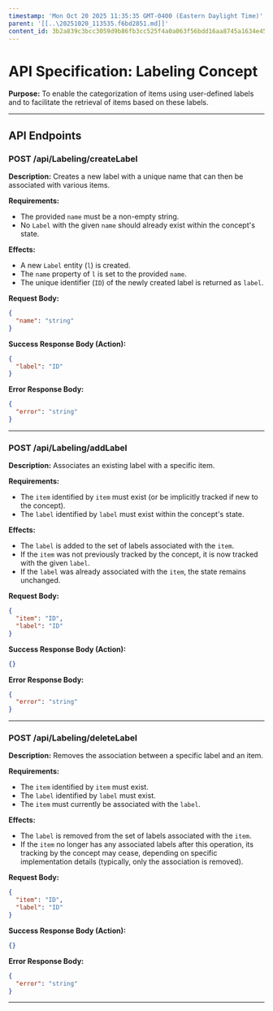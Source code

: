 ```yaml
---
timestamp: 'Mon Oct 20 2025 11:35:35 GMT-0400 (Eastern Daylight Time)'
parent: '[[..\20251020_113535.f6bd2851.md]]'
content_id: 3b2a839c3bcc3059d9b86fb3cc525f4a0a063f56bdd16aa8745a1634e45873e2
---
```


# API Specification: Labeling Concept

**Purpose:** To enable the categorization of items using user-defined labels and to facilitate the retrieval of items based on these labels.

***

## API Endpoints

### POST /api/Labeling/createLabel

**Description:** Creates a new label with a unique name that can then be associated with various items.

**Requirements:**

* The provided `name` must be a non-empty string.
* No `Label` with the given `name` should already exist within the concept's state.

**Effects:**

* A new `Label` entity (`l`) is created.
* The `name` property of `l` is set to the provided `name`.
* The unique identifier (`ID`) of the newly created label is returned as `label`.

**Request Body:**

```json
{
  "name": "string"
}
```

**Success Response Body (Action):**

```json
{
  "label": "ID"
}
```

**Error Response Body:**

```json
{
  "error": "string"
}
```

***

### POST /api/Labeling/addLabel

**Description:** Associates an existing label with a specific item.

**Requirements:**

* The `item` identified by `item` must exist (or be implicitly tracked if new to the concept).
* The `label` identified by `label` must exist within the concept's state.

**Effects:**

* The `label` is added to the set of labels associated with the `item`.
* If the `item` was not previously tracked by the concept, it is now tracked with the given `label`.
* If the `label` was already associated with the `item`, the state remains unchanged.

**Request Body:**

```json
{
  "item": "ID",
  "label": "ID"
}
```

**Success Response Body (Action):**

```json
{}
```

**Error Response Body:**

```json
{
  "error": "string"
}
```

***

### POST /api/Labeling/deleteLabel

**Description:** Removes the association between a specific label and an item.

**Requirements:**

* The `item` identified by `item` must exist.
* The `label` identified by `label` must exist.
* The `item` must currently be associated with the `label`.

**Effects:**

* The `label` is removed from the set of labels associated with the `item`.
* If the `item` no longer has any associated labels after this operation, its tracking by the concept may cease, depending on specific implementation details (typically, only the association is removed).

**Request Body:**

```json
{
  "item": "ID",
  "label": "ID"
}
```

**Success Response Body (Action):**

```json
{}
```

**Error Response Body:**

```json
{
  "error": "string"
}
```

***
